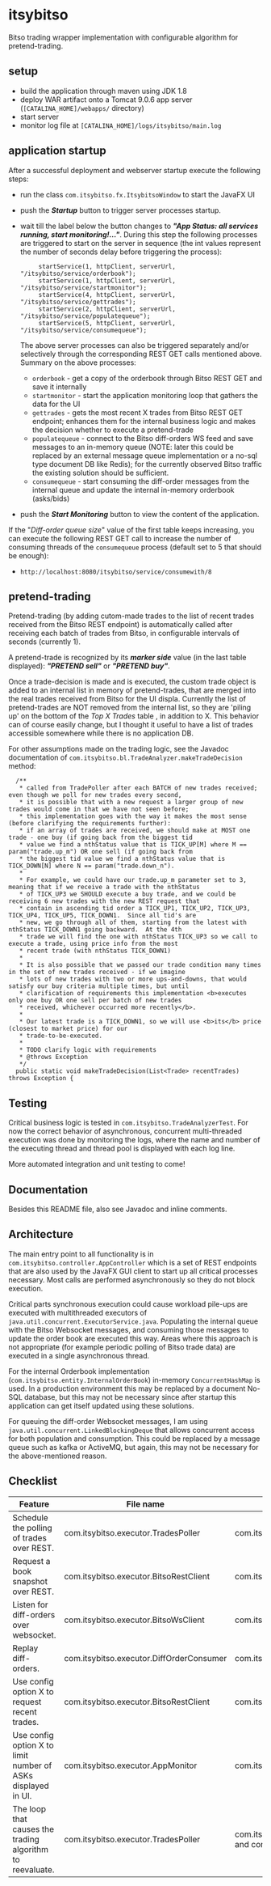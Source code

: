 # itsybitso
Bitso trading wrapper implementation with configurable algorithm for pretend-trading.

## setup
- build the application through maven using JDK 1.8
- deploy WAR artifact onto a Tomcat 9.0.6 app server (`[CATALINA_HOME]/webapps/` directory)
- start server
- monitor log file at `[CATALINA_HOME]/logs/itsybitso/main.log`

## application startup
After a successful deployment and webserver startup execute the following steps:
- run the class `com.itsybitso.fx.ItsybitsoWindow` to start the JavaFX UI 
- push the _**Startup**_ button to trigger server processes startup.  
- wait till the label below the button changes to _**"App Status: all services running, start monitoring!..."**_. During 
this step the following processes are triggered to start on the server in sequence (the int values represent the number 
of seconds delay before triggering the process):

    ```      
         startService(1, httpClient, serverUrl, "/itsybitso/service/orderbook");
         startService(1, httpClient, serverUrl, "/itsybitso/service/startmonitor");
         startService(4, httpClient, serverUrl, "/itsybitso/service/gettrades");
         startService(2, httpClient, serverUrl, "/itsybitso/service/populatequeue");
         startService(5, httpClient, serverUrl, "/itsybitso/service/consumequeue");
     ```
    The above server processes can also be triggered separately and/or selectively through the corresponding REST GET 
    calls mentioned above. Summary on the above processes:
     - `orderbook` - get a copy of the orderbook through Bitso REST GET and save it internally
     - `startmonitor` - start the application monitoring loop that gathers the data for the UI
     - `gettrades` - gets the most recent X trades from Bitso REST GET endpoint; enhances them for the internal business
     logic and makes the decision whether to execute a pretend-trade
     - `populatequeue` - connect to the Bitso diff-orders WS feed and save messages to an in-memory queue (NOTE: later 
     this could be replaced by an external message queue implementation or a no-sql type document DB like Redis); for the
     currently observed Bitso traffic the existing solution should be sufficient.
     - `consumequeue` - start consuming the diff-order messages from the internal queue and update the internal 
     in-memory orderbook (asks/bids)
     
- push the _**Start Monitoring**_ button to view the content of the application.

If the "_Diff-order queue size_" value of the first table keeps increasing, you can execute the following REST GET call 
to increase the number of consuming threads of the `consumequeue` process (default set to 5 that should be enough):
- `http://localhost:8080/itsybitso/service/consumewith/8` 

## pretend-trading
Pretend-trading (by adding cutom-made trades to the list of recent trades received from the Bitso REST endpoint) is
automatically called after receiving each batch of trades from Bitso, in configurable intervals of seconds (currently 1).

A pretend-trade is recognized by its _**marker side**_ value (in the last table displayed): _**"PRETEND sell"**_ or 
_**"PRETEND buy"**_. 

Once a trade-decision is made and is executed, the custom trade object is added to an internal list in memory of 
pretend-trades, that are merged into the real trades received from Bitso for the UI displa.  Currently the list of 
pretend-trades are NOT removed from the internal list, so they are 'piling up' on the bottom of the _Top X Trades_ table
, in addition to X.  This behavior can of course easily change, but I thought it useful to have a list of trades 
accessible somewhere while there is no application DB.  

For other assumptions made on the trading logic, see 
the Javadoc documentation of `com.itsybitso.bl.TradeAnalyzer.makeTradeDecision` method:

```
  /**
   * called from TradePoller after each BATCH of new trades received; even though we poll for new trades every second,
   * it is possible that with a new request a larger group of new trades would come in that we have not seen before;
   * this implementation goes with the way it makes the most sense (before clarifying the requirements further):
   * if an array of trades are received, we should make at MOST one trade - one buy (if going back from the biggest tid
   * value we find a nthStatus value that is TICK_UP[M] where M == param("trade.up_m") OR one sell (if going back from
   * the biggest tid value we find a nthStatus value that is TICK_DOWN[N] where N == param("trade.down_n").
   *
   * For example, we could have our trade.up_m parameter set to 3, meaning that if we receive a trade with the nthStatus
   * of TICK_UP3 we SHOULD execute a buy trade, and we could be receiving 6 new trades with the new REST request that
   * contain in ascending tid order a TICK_UP1, TICK_UP2, TICK_UP3, TICK_UP4, TICK_UP5, TICK_DOWN1.  Since all tid's are
   * new, we go through all of them, starting from the latest with nthStatus TICK_DOWN1 going backward.  At the 4th
   * trade we will find the one with nthStatus TICK_UP3 so we call to execute a trade, using price info from the most
   * recent trade (with nthStatus TICK_DOWN1)
   *
   * It is also possible that we passed our trade condition many times in the set of new trades received - if we imagine
   * lots of new trades with two or more ups-and-downs, that would satisfy our buy criteria multiple times, but until
   * clarification of requirements this implementation <b>executes only one buy OR one sell per batch of new trades
   * received, whichever occurred more recently</b>.
   *
   * Our latest trade is a TICK_DOWN1, so we will use <b>its</b> price (closest to market price) for our
   * trade-to-be-executed.
   *
   * TODO clarify logic with requirements
   * @throws Exception
   */
  public static void makeTradeDecision(List<Trade> recentTrades) throws Exception {

```

## Testing
Critical business logic is tested in `com.itsybitso.TradeAnalyzerTest`.  For now the correct behavior of asynchronous, 
concurrent multi-threaded execution was done by monitoring the logs, where the name and number of the executing thread 
and thread pool is displayed with each log line.

More automated integration and unit testing to come!

## Documentation
Besides this README file, also see Javadoc and inline comments.

## Architecture
The main entry point to all functionality is in `com.itsybitso.controller.AppController` which is a set of REST endpoints
that are also used by the JavaFX GUI client to start up all critical processes necessary.  Most calls are performed 
asynchronously so they do not block execution.  

Critical parts synchronous execution could cause workload pile-ups are
executed with multithreaded executors of `java.util.concurrent.ExecutorService.java`.  Populating the internal queue with
the Bitso Websocket messages, and consuming those messages to update the order book are executed this way.  Areas where 
this approach is not appropriate (for example periodic polling of Bitso trade data) are executed in a single asynchronous 
thread.

For the internal Orderbook implementation (`com.itsybitso.entity.InternalOrderBook`) in-memory `ConcurrentHashMap` is 
used.  In a production environment this may be replaced by a document No-SQL database, but this may not be necessary since after
startup this application can get itself updated using these solutions.  

For queuing the diff-order Websocket messages, I am using `java.util.concurrent.LinkedBlockingDeque` that allows concurrent
access for both population and consumption.  This could be replaced by a message queue such as kafka or ActiveMQ, but
again, this may not be necessary for the above-mentioned reason.

## Checklist

| Feature | File name | Method name |
| ------- | --------- | ----------- |
| Schedule the polling of trades over REST. | com.itsybitso.executor.TradesPoller | com.itsybitso.executor.TradesPoller.startAsyncRefreshRecentTrades |
| Request a book snapshot over REST. | com.itsybitso.executor.BitsoRestClient | com.itsybitso.executor.BitsoRestClient.getBitsoOrderBook |
| Listen for diff-orders over websocket. | com.itsybitso.executor.BitsoWsClient | com.itsybitso.executor.BitsoWsClient.onReceipt |
| Replay diff-orders. | com.itsybitso.executor.DiffOrderConsumer | com.itsybitso.executor.DiffOrderConsumer.startAsyncConsumeQueue |
| Use config option X to request  recent trades. | com.itsybitso.executor.BitsoRestClient | com.itsybitso.executor.BitsoRestClient.getBitsoTrades |
| Use config option X to limit number of ASKs displayed in UI. | com.itsybitso.executor.AppMonitor | com.itsybitso.executor.AppMonitor.calculateTopOrders |
| The loop that causes the trading algorithm to reevaluate. | com.itsybitso.executor.TradesPoller  | com.itsybitso.executor.TradesPoller.startAsyncRefreshRecentTrades and com.itsybitso.bl.TradeAnalyzer.makeTradeDecision |































